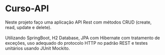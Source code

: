 # Curso-API

Neste projeto faço uma aplicação API Rest com métodos CRUD (create, read, update e delete).<br/>  
Utilizando SpringBoot, H2 Database, JPA com Hibernate com tratamento de exceções, uso adequado do protocolo HTTP no padrão REST e testes unitários usando JUnit Mockito.


